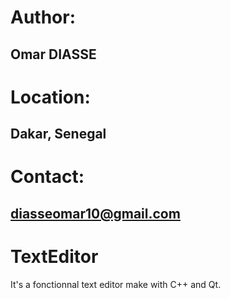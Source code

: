 # Author:
## Omar DIASSE

# Location:
## Dakar, Senegal

# Contact:
## diasseomar10@gmail.com

# TextEditor
It's a fonctionnal text editor make with C++ and Qt.
